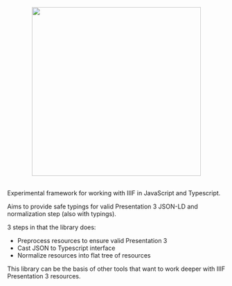 <div align="center"><img src="https://raw.githubusercontent.com/stephenwf/hyperion/master/hyperion.png" width="390" /></div>
<br />

Experimental framework for working with IIIF in JavaScript and Typescript.

Aims to provide safe typings for valid Presentation 3 JSON-LD and normalization step (also with typings). 

3 steps in that the library does:
- Preprocess resources to ensure valid Presentation 3
- Cast JSON to Typescript interface
- Normalize resources into flat tree of resources

This library can be the basis of other tools that want to work deeper with IIIF Presentation 3 resources. 
